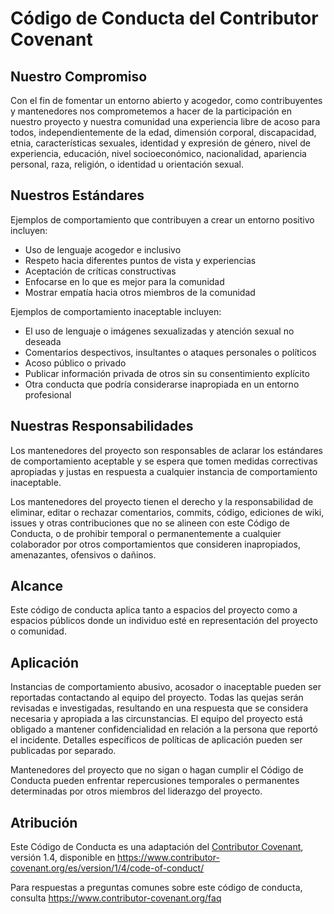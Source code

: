 # Código de Conducta del Contributor Covenant

## Nuestro Compromiso

Con el fin de fomentar un entorno abierto y acogedor, como
contribuyentes y mantenedores nos comprometemos a hacer de la participación en nuestro proyecto y
nuestra comunidad una experiencia libre de acoso para todos, independientemente de la edad, dimensión corporal, discapacidad, etnia, características sexuales, identidad y expresión de género, nivel de experiencia, educación, nivel socioeconómico, nacionalidad, apariencia personal, raza, religión, o identidad u orientación sexual.

## Nuestros Estándares

Ejemplos de comportamiento que contribuyen a crear un entorno positivo incluyen:

* Uso de lenguaje acogedor e inclusivo
* Respeto hacia diferentes puntos de vista y experiencias
* Aceptación de críticas constructivas
* Enfocarse en lo que es mejor para la comunidad
* Mostrar empatía hacia otros miembros de la comunidad

Ejemplos de comportamiento inaceptable incluyen:

* El uso de lenguaje o imágenes sexualizadas y atención sexual no deseada
* Comentarios despectivos, insultantes o ataques personales o políticos
* Acoso público o privado
* Publicar información privada de otros sin su consentimiento explícito
* Otra conducta que podría considerarse inapropiada en un entorno profesional

## Nuestras Responsabilidades

Los mantenedores del proyecto son responsables de aclarar los estándares de
comportamiento aceptable y se espera que tomen medidas correctivas apropiadas y
justas en respuesta a cualquier instancia de comportamiento inaceptable.

Los mantenedores del proyecto tienen el derecho y la responsabilidad de eliminar, editar o rechazar comentarios, commits, código, ediciones de wiki, issues y otras contribuciones que no se alineen con este Código de Conducta, o de prohibir temporal o permanentemente a cualquier colaborador por otros comportamientos que consideren inapropiados, amenazantes, ofensivos o dañinos.

## Alcance

Este código de conducta aplica tanto a espacios del proyecto como a espacios públicos donde un individuo esté en representación del proyecto o comunidad.

## Aplicación

Instancias de comportamiento abusivo, acosador o inaceptable pueden ser
reportadas contactando al equipo del proyecto. Todas las quejas serán revisadas e investigadas, resultando en una respuesta que se considera necesaria y apropiada a las circunstancias. El equipo del proyecto está obligado a mantener confidencialidad en relación a la persona que reportó el incidente. Detalles específicos de políticas de aplicación pueden ser publicadas por separado.

Mantenedores del proyecto que no sigan o hagan cumplir el Código de Conducta pueden enfrentar repercusiones temporales o permanentes determinadas por otros miembros del liderazgo del proyecto.

## Atribución

Este Código de Conducta es una adaptación del [Contributor Covenant][homepage], versión 1.4, disponible en https://www.contributor-covenant.org/es/version/1/4/code-of-conduct/

[homepage]: https://www.contributor-covenant.org

Para respuestas a preguntas comunes sobre este código de conducta, consulta https://www.contributor-covenant.org/faq
